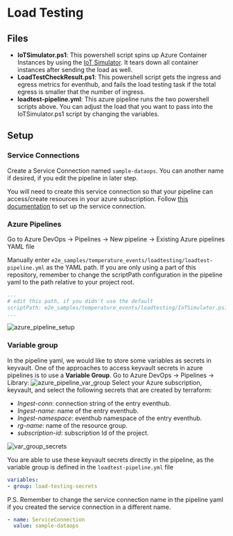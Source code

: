 # Load Testing

## Files

- **IoTSimulator.ps1**: This powershell script spins up Azure Container Instances by using the [IoT Simulator](https://github.com/Azure-Samples/Iot-Telemetry-Simulator). It tears down all container instances after sending the load as well.
- **LoadTestCheckResult.ps1**: This powershell script gets the ingress and egress metrics for eventhub, and fails the load testing task if the total egress is smaller that the number of ingress.
- **loadtest-pipeline.yml**: This azure pipeline runs the two powershell scripts above. You can adjust the load that you want to pass into the IoTSimulator.ps1 script by changing the variables.

## Setup

### Service Connections

Create a Service Connection named `sample-dataops`. You can another name if desired, if you edit the pipeline in later step.

You will need to create this service connection so that your pipeline can access/create resources in your azure subscription. Follow [this documentation](https://docs.microsoft.com/en-us/azure/devops/pipelines/library/service-endpoints?view=azure-devops&tabs=yaml) to set up the service connection.

### Azure Pipelines

Go to Azure DevOps -> Pipelines -> New pipeline -> Existing Azure pipelines YAML file

Manually enter `e2e_samples/temperature_events/loadtesting/loadtest-pipeline.yml` as the YAML path. If you are only using a part of this repository, remember to change the scriptPath configuration in the pipeline yaml to the path relative to your project root.

```yaml
...
# edit this path, if you didn't use the default
scriptPath: e2e_samples/temperature_events/loadtesting/IoTSimulator.ps1
...
```

![azure_pipeline_setup](../../../docs/images/azure_pipeline_setup.png)

### Variable group

In the pipeline yaml, we would like to store some variables as secrets in keyvault. One of the approaches to access keyvault secrets in azure pipelines is to use a **Variable Group**. Go to Azure DevOps -> Pipelines -> Library: ![azure_pipeline_var_group](../../../docs/images/azure_pipeline_var_group.png)
Select your Azure subscription, keyvault, and select the following secrets that are created by terraform:

- *Ingest-conn*: connection string of the entry eventhub.
- *Ingest-name*: name of the entry eventhub.
- *Ingest-namespace*: eventhub namespace of the entry eventhub.
- *rg-name*: name of the resource group.
- *subscription-id*: subscription Id of the project.

 ![var_group_secrets](../../../docs/images/var_group_secrets.png)

You are able to use these keyvault secrets directly in the pipeline, as the variable group is defined in the `loadtest-pipeline.yml` file

```yaml
variables:
- group: load-testing-secrets
```

P.S. Remember to change the service connection name in the pipeline yaml if you created the service connection in a different name.

```yaml
- name: ServiceConnection
  value: sample-dataops
```
